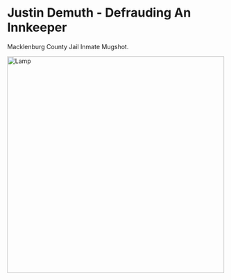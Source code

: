 
<body>

<h1>Justin Demuth - Defrauding An Innkeeper</h1>
<p>Macklenburg County Jail Inmate Mugshot.</p>
 <img src="https://media.giphy.com/media/ShzMnywPfAJ8sfALFX/giphy.gif" alt="Lamp" width="500" height="500"> 

</body>
</html>
